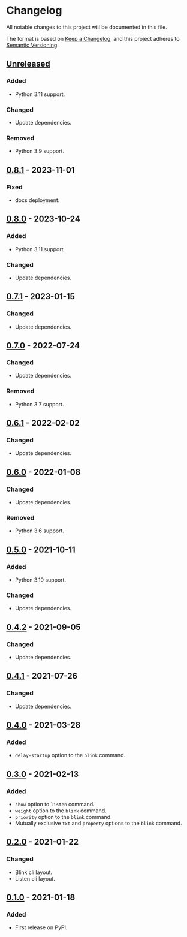 # Changelog
All notable changes to this project will be documented in this file.

The format is based on [Keep a Changelog](https://keepachangelog.com/en/1.0.0/),
and this project adheres to [Semantic Versioning](https://semver.org/spec/v2.0.0.html).


## [Unreleased]
### Added
- Python 3.11 support.

### Changed
- Update dependencies.

### Removed
- Python 3.9 support.

## [0.8.1] - 2023-11-01
### Fixed
- docs deployment.

## [0.8.0] - 2023-10-24
### Added
- Python 3.11 support.

### Changed
- Update dependencies.

## [0.7.1] - 2023-01-15
### Changed
- Update dependencies.

## [0.7.0] - 2022-07-24
### Changed
- Update dependencies.

### Removed
- Python 3.7 support.

## [0.6.1] - 2022-02-02
### Changed
- Update dependencies.

## [0.6.0] - 2022-01-08
### Changed
- Update dependencies.

### Removed
- Python 3.6 support.

## [0.5.0] - 2021-10-11
### Added
- Python 3.10 support.

### Changed
- Update dependencies.

## [0.4.2] - 2021-09-05
### Changed
- Update dependencies.

## [0.4.1] - 2021-07-26
### Changed
- Update dependencies.

## [0.4.0] - 2021-03-28
### Added
- `delay-startup` option to the `blink` command.

## [0.3.0] - 2021-02-13
### Added
- `show` option to `listen` command.
- `weight` option to the `blink` command.
- `priority` option to the `blink` command.
- Mutually exclusive `txt` and `property` options to the `blink` command.

## [0.2.0] - 2021-01-22
### Changed
- Blink cli layout.
- Listen cli layout.

## [0.1.0] - 2021-01-18
### Added
- First release on PyPI.

[Unreleased]: https://github.com/fedejaure/mdns-beacon/compare/v0.8.1...develop
[0.8.1]: https://github.com/fedejaure/mdns-beacon/compare/v0.8.0...v0.8.1
[0.8.0]: https://github.com/fedejaure/mdns-beacon/compare/v0.7.1...v0.8.0
[0.7.1]: https://github.com/fedejaure/mdns-beacon/compare/v0.7.0...v0.7.1
[0.7.0]: https://github.com/fedejaure/mdns-beacon/compare/v0.6.1...v0.7.0
[0.6.1]: https://github.com/fedejaure/mdns-beacon/compare/v0.6.0...v0.6.1
[0.6.0]: https://github.com/fedejaure/mdns-beacon/compare/v0.5.0...v0.6.0
[0.5.0]: https://github.com/fedejaure/mdns-beacon/compare/v0.4.2...v0.5.0
[0.4.2]: https://github.com/fedejaure/mdns-beacon/compare/v0.4.1...v0.4.2
[0.4.1]: https://github.com/fedejaure/mdns-beacon/compare/v0.4.0...v0.4.1
[0.4.0]: https://github.com/fedejaure/mdns-beacon/compare/v0.3.0...v0.4.0
[0.3.0]: https://github.com/fedejaure/mdns-beacon/compare/v0.2.0...v0.3.0
[0.2.0]: https://github.com/fedejaure/mdns-beacon/compare/v0.1.0...v0.2.0
[0.1.0]: https://github.com/fedejaure/mdns-beacon/compare/releases/tag/v0.1.0

